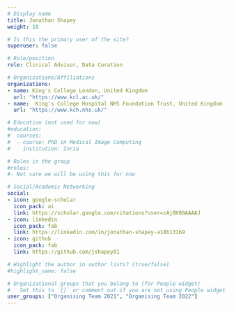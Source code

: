 ```yaml
---
# Display name
title: Jonathan Shapey
weight: 10

# Is this the primary user of the site?
superuser: false

# Role/position
role: Clinical Advisor, Data Curation

# Organizations/Affiliations
organizations:
- name: King's College London, United Kingdom
  url: "https://www.kcl.ac.uk/"
- name:  King's College Hospital NHS Foundation Trust, United Kingdom
  url: "https://www.kch.nhs.uk/"

# Education (not used for now)
#education:
#  courses:
#  - course: PhD in Medical Image Computing
#    institution: Inria

# Roles in the group
#roles:
#- Not sure we will be using this for now

# Social/Academic Networking
social:
- icon: google-scholar
  icon_pack: ai
  link: https://scholar.google.com/citations?user=zAj0K08AAAAJ
- icon: linkedin
  icon_pack: fab
  link: https://linkedin.com/in/jonathan-shapey-a18b131b9
- icon: github
  icon_pack: fab
  link: https://github.com/jshapey81

# Highlight the author in author lists? (true/false)
#highlight_name: false

# Organizational groups that you belong to (for People widget)
#   Set this to `[]` or comment out if you are not using People widget.
user_groups: ["Organising Team 2021", "Organising Team 2022"]
---
```


